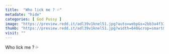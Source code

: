 ```yaml
---
title:  "Who lick me ? 💦"
metadate: "hide"
categories: [ God Pussy ]
image: "https://preview.redd.it/adl39v1knel51.jpg?auto=webp&s=2bb3a4f33c7ce58d8433fbc916a75ec33eb2efc7"
thumb: "https://preview.redd.it/adl39v1knel51.jpg?width=640&crop=smart&auto=webp&s=6bea09e7b3cb819136ab9ea675507b68c344c99d"
visit: ""
---
```

Who lick me ? 💦
